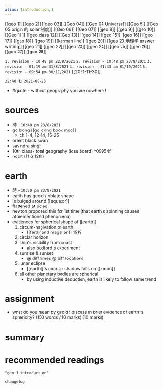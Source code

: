 ```yaml
---
alias: [introduction,]
---
```

[[geo 1]] [[geo 2]] [[geo 03]] [[Geo 04]] [[Geo 04 Universe]] [[Geo 5]] [[Geo 05 origin 的 solar 制度]]
[[Geo 06]] [[Geo 07]] [[geo 8]] [[geo 9]] [[geo 10]]
[[Geo 11 ]] [[geo class 12]] [[Geo 13]] [[geo 14]] [[geo 15]]
[[geo 16]] [[geo 17]] [[geo 18]] [[geo 19]] [[karman line]] [[geo 20]] [[geo 20 地理学 answer writing]]
[[geo 21]] [[geo 22]] [[geo 23]] [[geo 24]] [[geo 25]]
[[geo 26]] [[geo 27]] [[geo 28]]

`1. revision - 10:48 pm 22/8/2021`
`2. revision - 10:48 pm 23/8/2021`
`3. revision - 01:19 am 31/8/2021`
`4. revision - 01:43 am 01/10/2021`
`5. revision - 09:54 pm 30/11/2021` [[2021-11-30]]
		
`22:48 和 2021-08-23`

- #quote - without geography you are nowhere !
# sources
- 時 - `10:48 pm 23/8/2021`
- gc leong [[gc leong book moc]]
	- ch 1-4, 12-14, 15-25
- orient black swan
- savindra singh
- 10th class- total geography (icse board) ^09954f
- ncert (11 & 12th)

# earth
- 時 - `10:50 pm 23/8/2021`
- earth has geoid / oblate shape
- ie bulged around [[equator]]
- flattened at poles
- newton proposed this for 1st time (that earth's spinning causes aforementioned phenomena)
- evidences for spherical shape of [[earth]]
	1. circum-nagivation of earth
		- [[ferdinand magellan]] 1519
	2. circlar horizon
	3. ship's visibility from coast
		- also bedford's experiment
	4. sunrise & sunset
		- @ diff times @ diff locations
	5. lunar eclipse
		- [[earth]]'s circular shadow falls on [[moon]]
	6. all other planetary bodies are spherical
		- by using inductive deduction, earth is likely to follow same trend

# assignment
- what do you mean by geoid? discuss in brief evidence of earth"s sphericity? (150 words / 10 marks)
(10 marks)
# summary

# recommended readings
```query
"geo 1 introduction"
```

```plain
changelog

```